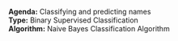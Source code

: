 <b>Agenda:</b> Classifying and predicting names </br>
<b>Type:</b> Binary Supervised Classification </br>
<b>Algorithm:</b> Naive Bayes Classification Algorithm </br>
